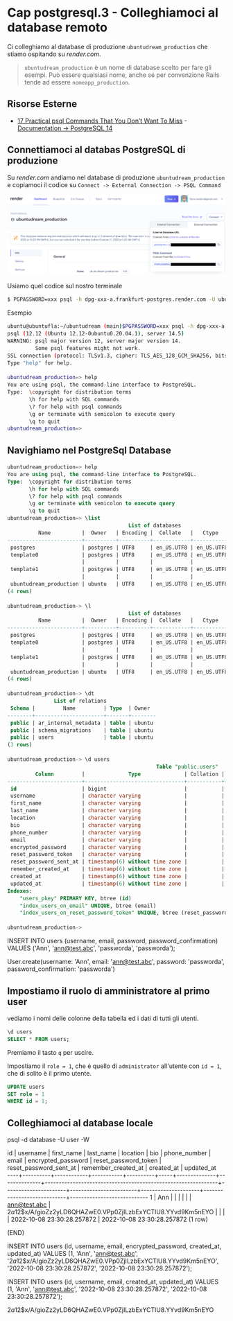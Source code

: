 # <a name="top"></a> Cap postgresql.3 - Colleghiamoci al database remoto

Ci colleghiamo al database di produzione `ubuntudream_production` che stiamo ospitando su *render.com*.

> `ubuntudream_production` è un nome di database scelto per fare gli esempi. Può essere qualsiasi nome, anche se per convenzione Rails tende ad essere `nomeapp_production`.



## Risorse Esterne

- [17 Practical psql Commands That You Don’t Want To Miss](https://www.postgresqltutorial.com/postgresql-administration/psql-commands/)
-[Documentation → PostgreSQL 14](https://www.postgresql.org/docs/current/app-psql.html)



## Connettiamoci al databas PostgreSQL di produzione

Su *render.com* andiamo nel database di produzione `ubuntudream_production` e copiamoci il codice su `Connect -> External Connection -> PSQL Command`

![fig01](https://github.com/flaviobordonidev/leanpubabrandnewcms/blob/master/code_references/postgresql/03_fig01-render_postgres_external_connection.png)

Usiamo quel codice sul nostro terminale

```bash
$ PGPASSWORD=xxx psql -h dpg-xxx-a.frankfurt-postgres.render.com -U ubuntu ubuntudream_production
```

Esempio 

```bash
ubuntu@ubuntufla:~/ubuntudream (main)$PGPASSWORD=xxx psql -h dpg-xxx-a.frankfurt-postgres.render.com -U ubuntu ubuntudream_production
psql (12.12 (Ubuntu 12.12-0ubuntu0.20.04.1), server 14.5)
WARNING: psql major version 12, server major version 14.
         Some psql features might not work.
SSL connection (protocol: TLSv1.3, cipher: TLS_AES_128_GCM_SHA256, bits: 128, compression: off)
Type "help" for help.       
                            
ubuntudream_production=> help
You are using psql, the command-line interface to PostgreSQL.
Type:  \copyright for distribution terms
       \h for help with SQL commands
       \? for help with psql commands
       \g or terminate with semicolon to execute query
       \q to quit
ubuntudream_production=>
```



## Navighiamo nel PostgreSql Database

```sql
ubuntudream_production=> help
You are using psql, the command-line interface to PostgreSQL.
Type:  \copyright for distribution terms
       \h for help with SQL commands
       \? for help with psql commands
       \g or terminate with semicolon to execute query
       \q to quit       
ubuntudream_production=> \list
                                       List of databases
          Name          |  Owner   | Encoding |  Collate   |   Ctype    |   Access privileges   
------------------------+----------+----------+------------+------------+-----------------------
 postgres               | postgres | UTF8     | en_US.UTF8 | en_US.UTF8 | 
 template0              | postgres | UTF8     | en_US.UTF8 | en_US.UTF8 | =c/postgres          +
                        |          |          |            |            | postgres=CTc/postgres
 template1              | postgres | UTF8     | en_US.UTF8 | en_US.UTF8 | =c/postgres          +
                        |          |          |            |            | postgres=CTc/postgres
 ubuntudream_production | ubuntu   | UTF8     | en_US.UTF8 | en_US.UTF8 | 
(4 rows)

ubuntudream_production-> \l
                                       List of databases
          Name          |  Owner   | Encoding |  Collate   |   Ctype    |   Access privileges   
------------------------+----------+----------+------------+------------+-----------------------
 postgres               | postgres | UTF8     | en_US.UTF8 | en_US.UTF8 | 
 template0              | postgres | UTF8     | en_US.UTF8 | en_US.UTF8 | =c/postgres          +
                        |          |          |            |            | postgres=CTc/postgres
 template1              | postgres | UTF8     | en_US.UTF8 | en_US.UTF8 | =c/postgres          +
                        |          |          |            |            | postgres=CTc/postgres
 ubuntudream_production | ubuntu   | UTF8     | en_US.UTF8 | en_US.UTF8 | 
(4 rows)

ubuntudream_production-> \dt
               List of relations
 Schema |         Name         | Type  | Owner  
--------+----------------------+-------+--------
 public | ar_internal_metadata | table | ubuntu
 public | schema_migrations    | table | ubuntu
 public | users                | table | ubuntu
(3 rows)

ubuntudream_production-> \d users
                                                Table "public.users"
         Column         |              Type              | Collation | Nullable |              Default              
------------------------+--------------------------------+-----------+----------+-----------------------------------
 id                     | bigint                         |           | not null | nextval('users_id_seq'::regclass)
 username               | character varying              |           | not null | ''::character varying
 first_name             | character varying              |           |          | 
 last_name              | character varying              |           |          | 
 location               | character varying              |           |          | 
 bio                    | character varying              |           |          | 
 phone_number           | character varying              |           |          | 
 email                  | character varying              |           | not null | ''::character varying
 encrypted_password     | character varying              |           | not null | ''::character varying
 reset_password_token   | character varying              |           |          | 
 reset_password_sent_at | timestamp(6) without time zone |           |          | 
 remember_created_at    | timestamp(6) without time zone |           |          | 
 created_at             | timestamp(6) without time zone |           | not null | 
 updated_at             | timestamp(6) without time zone |           | not null | 
Indexes:
    "users_pkey" PRIMARY KEY, btree (id)
    "index_users_on_email" UNIQUE, btree (email)
    "index_users_on_reset_password_token" UNIQUE, btree (reset_password_token)

ubuntudream_production-> 
```


INSERT INTO users (username, email, password, password_confirmation) VALUES ('Ann', 'ann@test.abc', 'passworda', 'passworda');


User.create(username: 'Ann', email: 'ann@test.abc', password: 'passworda', password_confirmation: 'passworda')



## Impostiamo il ruolo di amministratore al primo user

vediamo i nomi delle colonne della tabella ed i dati di tutti gli utenti.

```sql
\d users
SELECT * FROM users;
```

Premiamo il tasto `q` per uscire.

Impostiamo il `role = 1`, che è quello di `administrator` all'utente con `id = 1`, che di solito è il primo utente.

```sql
UPDATE users
SET role = 1 
WHERE id = 1;
```





## Colleghiamoci al database locale

psql -d database -U user -W



 id | username | first_name | last_name | location | bio | phone_number |    email     |                      encrypted_password                      | reset_password_token | reset_password_sent_at | remember_created_at |         created_at         |         updated_at         
----+----------+------------+-----------+----------+-----+--------------+--------------+--------------------------------------------------------------+----------------------+------------------------+---------------------+----------------------------+----------------------------
  1 | Ann      |            |           |          |     |              | ann@test.abc | $2a$12$x/A/gioZz2yLD6QHAZwE0.VPp0ZjILzbExYCTlU8.YYvd9Km5nEYO |                      |                        |                     | 2022-10-08 23:30:28.257872 | 2022-10-08 23:30:28.257872
(1 row)

(END)



INSERT INTO users (id, username, email, encrypted_password, created_at, updated_at) VALUES (1, 'Ann', 'ann@test.abc', '$2a$12$x/A/gioZz2yLD6QHAZwE0.VPp0ZjILzbExYCTlU8.YYvd9Km5nEYO', '2022-10-08 23:30:28.257872', '2022-10-08 23:30:28.257872');

INSERT INTO users (id, username, email, created_at, updated_at) VALUES (1, 'Ann', 'ann@test.abc', '2022-10-08 23:30:28.257872', '2022-10-08 23:30:28.257872');

$2a$12$x/A/gioZz2yLD6QHAZwE0.VPp0ZjILzbExYCTlU8.YYvd9Km5nEYO